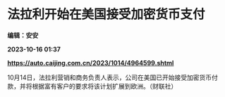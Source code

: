# 法拉利开始在美国接受加密货币支付
**编辑：安安**

**2023-10-16 01:37**

**https://auto.caijing.com.cn/2023/1014/4964599.shtml**

10月14日，法拉利营销和商务负责人表示，公司在美国已开始接受加密货币付款，并将根据富有客户的要求将该计划扩展到欧洲。（财联社）